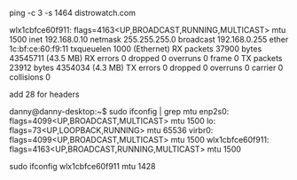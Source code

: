 ping -c 3 -s 1464 distrowatch.com

wlx1cbfce60f911: flags=4163<UP,BROADCAST,RUNNING,MULTICAST> mtu 1500
inet 192.168.0.10 netmask 255.255.255.0 broadcast 192.168.0.255
ether 1c:bf:ce:60:f9:11 txqueuelen 1000 (Ethernet)
RX packets 37900 bytes 43545711 (43.5 MB)
RX errors 0 dropped 0 overruns 0 frame 0
TX packets 23912 bytes 4354034 (4.3 MB)
TX errors 0 dropped 0 overruns 0 carrier 0 collisions 0

add 28 for headers

danny@danny-desktop:~$ sudo ifconfig | grep mtu
enp2s0: flags=4099<UP,BROADCAST,MULTICAST> mtu 1500
lo: flags=73<UP,LOOPBACK,RUNNING> mtu 65536
virbr0: flags=4099<UP,BROADCAST,MULTICAST> mtu 1500
wlx1cbfce60f911: flags=4163<UP,BROADCAST,RUNNING,MULTICAST> mtu 1500

sudo ifconfig wlx1cbfce60f911 mtu 1428
